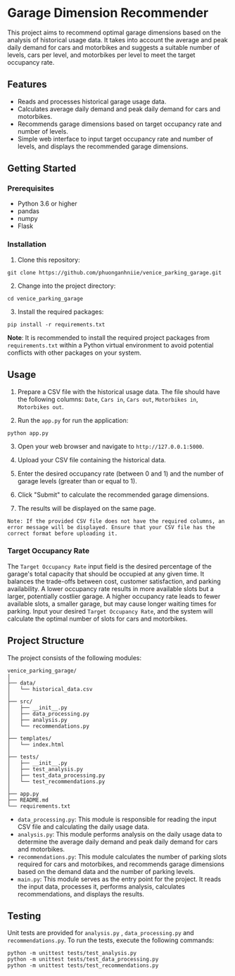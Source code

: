 # Garage Dimension Recommender
This project aims to recommend optimal garage dimensions based on the analysis of historical usage data. It takes into account the average and peak daily demand for cars and motorbikes and suggests a suitable number of levels, cars per level, and motorbikes per level to meet the target occupancy rate.

## Features
- Reads and processes historical garage usage data.
- Calculates average daily demand and peak daily demand for cars and motorbikes.
- Recommends garage dimensions based on target occupancy rate and number of levels.
- Simple web interface to input target occupancy rate and number of levels, and displays the recommended garage dimensions.

## Getting Started
### Prerequisites
- Python 3.6 or higher
- pandas
- numpy
- Flask

### Installation
1. Clone this repository:
```
git clone https://github.com/phuonganhniie/venice_parking_garage.git
```
2. Change into the project directory:
```
cd venice_parking_garage
```
3. Install the required packages:
```
pip install -r requirements.txt
```
**Note**: It is recommended to install the required project packages from `requirements.txt` within a Python virtual environment to avoid potential conflicts with other packages on your system.

## Usage
1. Prepare a CSV file with the historical usage data. The file should have the following columns: `Date`, `Cars in`, `Cars out`, `Motorbikes in`, `Motorbikes out`.

2. Run the `app.py` for run the application:
```
python app.py
```

3. Open your web browser and navigate to `http://127.0.0.1:5000`.

4. Upload your CSV file containing the historical data.

5. Enter the desired occupancy rate (between 0 and 1) and the number of garage levels (greater than or equal to 1).

6. Click "Submit" to calculate the recommended garage dimensions.

7. The results will be displayed on the same page.

`Note: If the provided CSV file does not have the required columns, an error message will be displayed. Ensure that your CSV file has the correct format before uploading it.`

### Target Occupancy Rate
The `Target Occupancy Rate` input field is the desired percentage of the garage's total capacity that should be occupied at any given time. It balances the trade-offs between cost, customer satisfaction, and parking availability. A lower occupancy rate results in more available slots but a larger, potentially costlier garage. A higher occupancy rate leads to fewer available slots, a smaller garage, but may cause longer waiting times for parking. Input your desired `Target Occupancy Rate`, and the system will calculate the optimal number of slots for cars and motorbikes.

## Project Structure
The project consists of the following modules:
```
venice_parking_garage/
│
├── data/
│   └── historical_data.csv
│
├── src/
│   ├── __init__.py
│   ├── data_processing.py
│   ├── analysis.py
│   └── recommendations.py
│
├── templates/
│   └── index.html
│
├── tests/
│   ├── __init__.py
│   ├── test_analysis.py
│   ├── test_data_processing.py
│   └── test_recommendations.py
│
├── app.py
├── README.md
└── requirements.txt
```
- `data_processing.py`: This module is responsible for reading the input CSV file and calculating the daily usage data.
- `analysis.py`: This module performs analysis on the daily usage data to determine the average daily demand and peak daily demand for cars and motorbikes.
- `recommendations.py`: This module calculates the number of parking slots required for cars and motorbikes, and recommends garage dimensions based on the demand data and the number of parking levels. 
- `main.py`: This module serves as the entry point for the project. It reads the input data, processes it, performs analysis, calculates recommendations, and displays the results.

## Testing
Unit tests are provided for `analysis.py` , `data_processing.py` and `recommendations.py`. To run the tests, execute the following commands:
```
python -m unittest tests/test_analysis.py
python -m unittest tests/test_data_processing.py
python -m unittest tests/test_recommendations.py
```